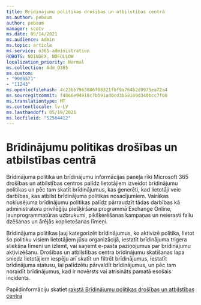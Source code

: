 ```yaml
---
title: Brīdinājumu politikas drošības un atbilstības centrā
ms.author: pebaum
author: pebaum
manager: scotv
ms.date: 05/14/2021
ms.audience: Admin
ms.topic: article
ms.service: o365-administration
ROBOTS: NOINDEX, NOFOLLOW
localization_priority: Normal
ms.collection: Adm_O365
ms.custom:
- "9006571"
- "11243"
ms.openlocfilehash: 4c23bb7963086f08321fbf9a764b2d9975ea72a4
ms.sourcegitcommit: f4866e94918c7b591ad0cd3b58169d340bcc7f00
ms.translationtype: MT
ms.contentlocale: lv-LV
ms.lasthandoff: 05/19/2021
ms.locfileid: "52564412"
---
```

# <a name="alert-policies-in-the-security-and-compliance-center"></a>Brīdinājumu politikas drošības un atbilstības centrā

Brīdinājuma politika un brīdinājumu informācijas paneļa rīki Microsoft 365 drošības un atbilstības centros palīdz lietotājiem izveidot brīdinājumu politikas un pēc tam skatīt brīdinājumus, kas ģenerēti, kad lietotāji veic darbības, kas atbilst brīdinājuma politikas nosacījumiem. Vairākas noklusējuma brīdinājumu politikas palīdz pārraudzīt tādas darbības kā administratora privilēģiju piešķiršana programmā Exchange Online, ļaunprogrammatūras uzbrukumi, pikšķerēšanas kampaņas un neierasti failu dzēšanas un ārējās koplietošanas līmeņi.

Brīdinājuma politikas ļauj kategorizēt brīdinājumus, ko aktivizē politika, lietot šo politiku visiem lietotājiem jūsu organizācijā, iestatīt brīdinājuma trigera sliekšņa līmeni un izlemt, vai saņemt e-pasta paziņojumus par brīdinājumu aktivizēšanu. Drošības un atbilstības centra brīdinājumu skatīšanas lapa sniedz lietotājiem iespēju arī skatīt un filtrēt brīdinājumus, iestatīt brīdinājuma statusu, lai palīdzētu pārvaldīt brīdinājumus, un pēc tam noraidīt brīdinājumus, kad ir novērsts vai atrisināts pamatā esošais incidents.

Papildinformāciju skatiet [rakstā Brīdinājumu politikas drošības un atbilstības centrā](/microsoft-365/compliance/alert-policies)